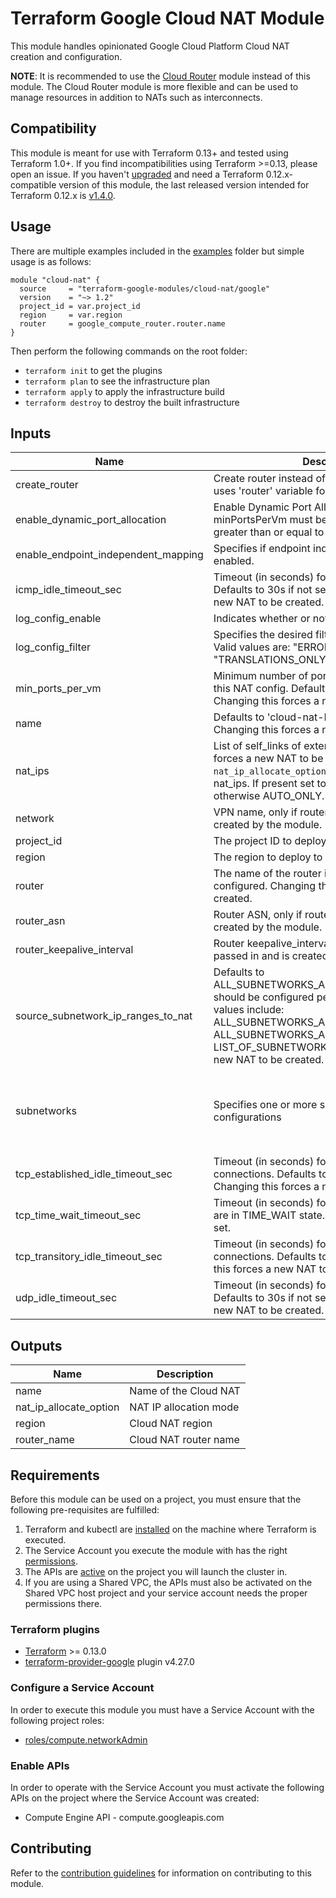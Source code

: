 # Terraform Google Cloud NAT Module

This module handles opinionated Google Cloud Platform Cloud NAT creation and configuration.

**NOTE**: It is recommended to use the
[Cloud Router](https://github.com/terraform-google-modules/terraform-google-cloud-router/blob/master/examples/nat/main.tf)
module instead of this module. The Cloud Router module is more flexible and can be used to manage resources in addition
to NATs such as interconnects.

## Compatibility
This module is meant for use with Terraform 0.13+ and tested using Terraform 1.0+. If you find incompatibilities using Terraform >=0.13, please open an issue.
 If you haven't
[upgraded](https://www.terraform.io/upgrade-guides/0-13.html) and need a Terraform
0.12.x-compatible version of this module, the last released version
intended for Terraform 0.12.x is [v1.4.0](https://registry.terraform.io/modules/terraform-google-modules/-cloud-nat/google/v1.4.0).

## Usage

There are multiple examples included in the [examples](./examples/) folder but simple usage is as follows:

```hcl
module "cloud-nat" {
  source     = "terraform-google-modules/cloud-nat/google"
  version    = "~> 1.2"
  project_id = var.project_id
  region     = var.region
  router     = google_compute_router.router.name
}
```

Then perform the following commands on the root folder:

- `terraform init` to get the plugins
- `terraform plan` to see the infrastructure plan
- `terraform apply` to apply the infrastructure build
- `terraform destroy` to destroy the built infrastructure

<!-- BEGINNING OF PRE-COMMIT-TERRAFORM DOCS HOOK -->
## Inputs

| Name | Description | Type | Default | Required |
|------|-------------|------|---------|:--------:|
| create\_router | Create router instead of using an existing one, uses 'router' variable for new resource name. | `bool` | `false` | no |
| enable\_dynamic\_port\_allocation | Enable Dynamic Port Allocation. If minPorts is set, minPortsPerVm must be set to a power of two greater than or equal to 32. | `bool` | `false` | no |
| enable\_endpoint\_independent\_mapping | Specifies if endpoint independent mapping is enabled. | `bool` | `null` | no |
| icmp\_idle\_timeout\_sec | Timeout (in seconds) for ICMP connections. Defaults to 30s if not set. Changing this forces a new NAT to be created. | `string` | `"30"` | no |
| log\_config\_enable | Indicates whether or not to export logs | `bool` | `false` | no |
| log\_config\_filter | Specifies the desired filtering of logs on this NAT. Valid values are: "ERRORS\_ONLY", "TRANSLATIONS\_ONLY", "ALL" | `string` | `"ALL"` | no |
| min\_ports\_per\_vm | Minimum number of ports allocated to a VM from this NAT config. Defaults to 64 if not set. Changing this forces a new NAT to be created. | `string` | `"64"` | no |
| name | Defaults to 'cloud-nat-RANDOM\_SUFFIX'. Changing this forces a new NAT to be created. | `string` | `""` | no |
| nat\_ips | List of self\_links of external IPs. Changing this forces a new NAT to be created. Value of `nat_ip_allocate_option` is inferred based on nat\_ips. If present set to MANUAL\_ONLY, otherwise AUTO\_ONLY. | `list(string)` | `[]` | no |
| network | VPN name, only if router is not passed in and is created by the module. | `string` | `""` | no |
| project\_id | The project ID to deploy to | `string` | n/a | yes |
| region | The region to deploy to | `string` | n/a | yes |
| router | The name of the router in which this NAT will be configured. Changing this forces a new NAT to be created. | `string` | n/a | yes |
| router\_asn | Router ASN, only if router is not passed in and is created by the module. | `string` | `"64514"` | no |
| router\_keepalive\_interval | Router keepalive\_interval, only if router is not passed in and is created by the module. | `string` | `"20"` | no |
| source\_subnetwork\_ip\_ranges\_to\_nat | Defaults to ALL\_SUBNETWORKS\_ALL\_IP\_RANGES. How NAT should be configured per Subnetwork. Valid values include: ALL\_SUBNETWORKS\_ALL\_IP\_RANGES, ALL\_SUBNETWORKS\_ALL\_PRIMARY\_IP\_RANGES, LIST\_OF\_SUBNETWORKS. Changing this forces a new NAT to be created. | `string` | `"ALL_SUBNETWORKS_ALL_IP_RANGES"` | no |
| subnetworks | Specifies one or more subnetwork NAT configurations | <pre>list(object({<br>    name                     = string,<br>    source_ip_ranges_to_nat  = list(string)<br>    secondary_ip_range_names = list(string)<br>  }))</pre> | `[]` | no |
| tcp\_established\_idle\_timeout\_sec | Timeout (in seconds) for TCP established connections. Defaults to 1200s if not set. Changing this forces a new NAT to be created. | `string` | `"1200"` | no |
| tcp\_time\_wait\_timeout\_sec | Timeout (in seconds) for TCP connections that are in TIME\_WAIT state. Defaults to 120s if not set. | `string` | `"120"` | no |
| tcp\_transitory\_idle\_timeout\_sec | Timeout (in seconds) for TCP transitory connections. Defaults to 30s if not set. Changing this forces a new NAT to be created. | `string` | `"30"` | no |
| udp\_idle\_timeout\_sec | Timeout (in seconds) for UDP connections. Defaults to 30s if not set. Changing this forces a new NAT to be created. | `string` | `"30"` | no |

## Outputs

| Name | Description |
|------|-------------|
| name | Name of the Cloud NAT |
| nat\_ip\_allocate\_option | NAT IP allocation mode |
| region | Cloud NAT region |
| router\_name | Cloud NAT router name |

<!-- END OF PRE-COMMIT-TERRAFORM DOCS HOOK -->

## Requirements

Before this module can be used on a project, you must ensure that the following pre-requisites are fulfilled:

1. Terraform and kubectl are [installed](#software-dependencies) on the machine where Terraform is executed.
2. The Service Account you execute the module with has the right [permissions](#iam-roles).
3. The APIs are [active](#enable-apis) on the project you will launch the cluster in.
4. If you are using a Shared VPC, the APIs must also be activated on the Shared VPC host project and your service account needs the proper permissions there.

### Terraform plugins

- [Terraform](https://www.terraform.io/downloads.html) >= 0.13.0
- [terraform-provider-google](https://github.com/terraform-providers/terraform-provider-google) plugin v4.27.0

### Configure a Service Account

In order to execute this module you must have a Service Account with the
following project roles:

- [roles/compute.networkAdmin](https://cloud.google.com/nat/docs/using-nat#iam_permissions)

### Enable APIs

In order to operate with the Service Account you must activate the following APIs on the project where the Service Account was created:

- Compute Engine API - compute.googleapis.com

## Contributing

Refer to the [contribution guidelines](./CONTRIBUTING.md) for information on contributing to this module.
